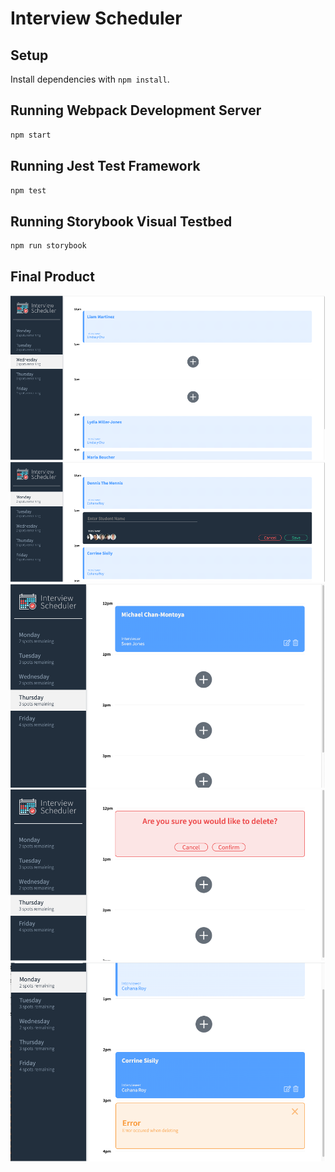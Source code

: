 # Interview Scheduler

## Setup

Install dependencies with `npm install`.

## Running Webpack Development Server

```sh
npm start
```

## Running Jest Test Framework

```sh
npm test
```

## Running Storybook Visual Testbed

```sh
npm run storybook
```
## Final Product
!["Full View"](docs/Full-View.png)
!["Create and Edit block"](docs/Create:Edit.png)
!["Edit and Delete options"](docs/Edit:Delete.png)
!["Delete Confirmation"](docs/deleteConfirmation.png)
!["Delete Error"](docs/deleteError.png)